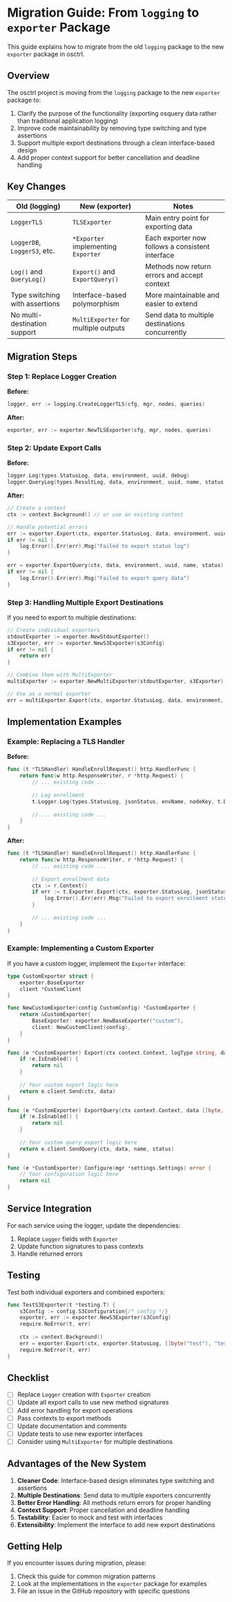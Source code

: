 # Migration Guide: From `logging` to `exporter` Package

This guide explains how to migrate from the old `logging` package to the new `exporter` package in osctrl.

## Overview

The osctrl project is moving from the `logging` package to the new `exporter` package to:

1. Clarify the purpose of the functionality (exporting osquery data rather than traditional application logging)
2. Improve code maintainability by removing type switching and type assertions
3. Support multiple export destinations through a clean interface-based design
4. Add proper context support for better cancellation and deadline handling

## Key Changes

| Old (logging)                   | New (exporter)                      | Notes                                              |
|--------------------------------|--------------------------------------|---------------------------------------------------|
| `LoggerTLS`                     | `TLSExporter`                       | Main entry point for exporting data                |
| `LoggerDB`, `LoggerS3`, etc.    | `*Exporter` implementing `Exporter` | Each exporter now follows a consistent interface   |
| `Log()` and `QueryLog()`        | `Export()` and `ExportQuery()`      | Methods now return errors and accept context       |
| Type switching with assertions  | Interface-based polymorphism        | More maintainable and easier to extend             |
| No multi-destination support    | `MultiExporter` for multiple outputs| Send data to multiple destinations concurrently    |

## Migration Steps

### Step 1: Replace Logger Creation

**Before:**
```go
logger, err := logging.CreateLoggerTLS(cfg, mgr, nodes, queries)
```

**After:**
```go
exporter, err := exporter.NewTLSExporter(cfg, mgr, nodes, queries)
```

### Step 2: Update Export Calls

**Before:**
```go
logger.Log(types.StatusLog, data, environment, uuid, debug)
logger.QueryLog(types.ResultLog, data, environment, uuid, name, status, debug)
```

**After:**
```go
// Create a context
ctx := context.Background() // or use an existing context

// Handle potential errors
err := exporter.Export(ctx, exporter.StatusLog, data, environment, uuid)
if err != nil {
    log.Error().Err(err).Msg("Failed to export status log")
}

err = exporter.ExportQuery(ctx, data, environment, uuid, name, status)
if err != nil {
    log.Error().Err(err).Msg("Failed to export query data")
}
```

### Step 3: Handling Multiple Export Destinations

If you need to export to multiple destinations:

```go
// Create individual exporters
stdoutExporter := exporter.NewStdoutExporter()
s3Exporter, err := exporter.NewS3Exporter(s3Config)
if err != nil {
    return err
}

// Combine them with MultiExporter
multiExporter := exporter.NewMultiExporter(stdoutExporter, s3Exporter)

// Use as a normal exporter
err = multiExporter.Export(ctx, exporter.StatusLog, data, environment, uuid)
```

## Implementation Examples

### Example: Replacing a TLS Handler

**Before:**
```go
func (t *TLSHandler) HandleEnrollRequest() http.HandlerFunc {
    return func(w http.ResponseWriter, r *http.Request) {
        // ... existing code ...
        
        // Log enrollment
        t.Logger.Log(types.StatusLog, jsonStatus, envName, nodeKey, t.DebugService)
        
        // ... existing code ...
    }
}
```

**After:**
```go
func (t *TLSHandler) HandleEnrollRequest() http.HandlerFunc {
    return func(w http.ResponseWriter, r *http.Request) {
        // ... existing code ...
        
        // Export enrollment data
        ctx := r.Context()
        if err := t.Exporter.Export(ctx, exporter.StatusLog, jsonStatus, envName, nodeKey); err != nil {
            log.Error().Err(err).Msg("Failed to export enrollment status")
        }
        
        // ... existing code ...
    }
}
```

### Example: Implementing a Custom Exporter

If you have a custom logger, implement the `Exporter` interface:

```go
type CustomExporter struct {
    exporter.BaseExporter
    client *CustomClient
}

func NewCustomExporter(config CustomConfig) *CustomExporter {
    return &CustomExporter{
        BaseExporter: exporter.NewBaseExporter("custom"),
        client: NewCustomClient(config),
    }
}

func (e *CustomExporter) Export(ctx context.Context, logType string, data []byte, environment, uuid string) error {
    if !e.IsEnabled() {
        return nil
    }
    
    // Your custom export logic here
    return e.client.Send(ctx, data)
}

func (e *CustomExporter) ExportQuery(ctx context.Context, data []byte, environment, uuid, name string, status int) error {
    if !e.IsEnabled() {
        return nil
    }
    
    // Your custom query export logic here
    return e.client.SendQuery(ctx, data, name, status)
}

func (e *CustomExporter) Configure(mgr *settings.Settings) error {
    // Your configuration logic here
    return nil
}
```

## Service Integration

For each service using the logger, update the dependencies:

1. Replace `Logger` fields with `Exporter`
2. Update function signatures to pass contexts
3. Handle returned errors

## Testing

Test both individual exporters and combined exporters:

```go
func TestS3Exporter(t *testing.T) {
    s3Config := config.S3Configuration{/* config */}
    exporter, err := exporter.NewS3Exporter(s3Config)
    require.NoError(t, err)
    
    ctx := context.Background()
    err = exporter.Export(ctx, exporter.StatusLog, []byte("test"), "test-env", "test-uuid")
    require.NoError(t, err)
}
```

## Checklist

- [ ] Replace `Logger` creation with `Exporter` creation
- [ ] Update all export calls to use new method signatures
- [ ] Add error handling for export operations
- [ ] Pass contexts to export methods
- [ ] Update documentation and comments
- [ ] Update tests to use new exporter interfaces
- [ ] Consider using `MultiExporter` for multiple destinations

## Advantages of the New System

1. **Cleaner Code**: Interface-based design eliminates type switching and assertions
2. **Multiple Destinations**: Send data to multiple exporters concurrently
3. **Better Error Handling**: All methods return errors for proper handling
4. **Context Support**: Proper cancellation and deadline handling
5. **Testability**: Easier to mock and test with interfaces
6. **Extensibility**: Implement the interface to add new export destinations

## Getting Help

If you encounter issues during migration, please:
1. Check this guide for common migration patterns
2. Look at the implementations in the `exporter` package for examples
3. File an issue in the GitHub repository with specific questions